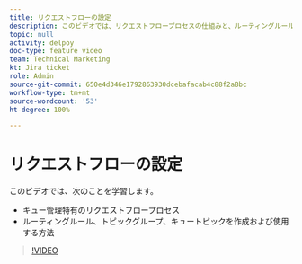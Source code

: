 ```yaml
---
title: リクエストフローの設定
description: このビデオでは、リクエストフロープロセスの仕組みと、ルーティングルールや、トピックグループ、キュートピックを作成する方法を説明します。
topic: null
activity: delpoy
doc-type: feature video
team: Technical Marketing
kt: Jira ticket
role: Admin
source-git-commit: 650e4d346e1792863930dcebafacab4c88f2a8bc
workflow-type: tm+mt
source-wordcount: '53'
ht-degree: 100%

---
```


# リクエストフローの設定

このビデオでは、次のことを学習します。

* キュー管理特有のリクエストフロープロセス
* ルーティングルール、トピックグループ、キュートピックを作成および使用する方法

>[!VIDEO](https://video.tv.adobe.com/v/335222/?quality=12&learn=on)
